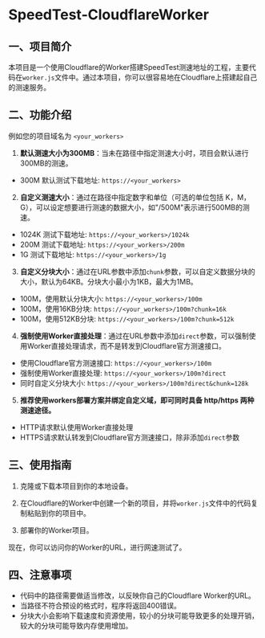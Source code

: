 # SpeedTest-CloudflareWorker

## 一、项目简介

本项目是一个使用Cloudflare的Worker搭建SpeedTest测速地址的工程，主要代码在`worker.js`文件中。通过本项目，你可以很容易地在Cloudflare上搭建起自己的测速服务。

## 二、功能介绍

例如您的项目域名为 `<your_workers>`

1. **默认测速大小为300MB**：当未在路径中指定测速大小时，项目会默认进行300MB的测速。

- 300M   默认测试下载地址: `https://<your_workers>`
 

2. **自定义测速大小**：通过在路径中指定数字和单位（可选的单位包括 K，M，G），可以设定想要进行测速的数据大小，如"/500M"表示进行500MB的测速。

- 1024K  测试下载地址: `https://<your_workers>/1024k`
- 200M   测试下载地址: `https://<your_workers>/200m`
- 1G     测试下载地址: `https://<your_workers>/1g`

3. **自定义分块大小**：通过在URL参数中添加`chunk`参数，可以自定义数据分块的大小，默认为64KB。分块大小最小为1KB，最大为1MB。

- 100M，使用默认分块大小: `https://<your_workers>/100m`
- 100M，使用16KB分块: `https://<your_workers>/100m?chunk=16k`
- 100M，使用512KB分块: `https://<your_workers>/100m?chunk=512k`

4. **强制使用Worker直接处理**：通过在URL参数中添加`direct`参数，可以强制使用Worker直接处理请求，而不是转发到Cloudflare官方测速接口。

- 使用Cloudflare官方测速接口: `https://<your_workers>/100m`
- 强制使用Worker直接处理: `https://<your_workers>/100m?direct`
- 同时自定义分块大小: `https://<your_workers>/100m?direct&chunk=128k`

5. **推荐使用workers部署方案并绑定自定义域，即可同时具备 http/https 两种测速途径。**

- HTTP请求默认使用Worker直接处理
- HTTPS请求默认转发到Cloudflare官方测速接口，除非添加`direct`参数

## 三、使用指南

1. 克隆或下载本项目到你的本地设备。

2. 在Cloudflare的Worker中创建一个新的项目，并将`worker.js`文件中的代码复制粘贴到你的项目中。

3. 部署你的Worker项目。

现在，你可以访问你的Worker的URL，进行网速测试了。

## 四、注意事项

- 代码中的路径需要做适当修改，以反映你自己的Cloudflare Worker的URL。
- 当路径不符合预设的格式时，程序将返回400错误。
- 分块大小会影响下载速度和资源使用，较小的分块可能导致更多的处理开销，较大的分块可能导致内存使用增加。
